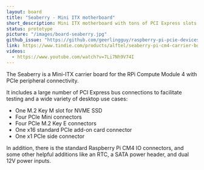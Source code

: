 ```yaml
---
layout: board
title: "Seaberry - Mini ITX motherboard"
short_description: Mini ITX motherboard with tons of PCI Express slots.
status: prototype
picture: "/images/board-seaberry.jpg"
github_issue: "https://github.com/geerlingguy/raspberry-pi-pcie-devices/issues/130"
link: https://www.tindie.com/products/alftel/seaberry-pi-cm4-carrier-board/
videos:
  - https://www.youtube.com/watch?v=7Li7Nh9V74I
---
```

The Seaberry is a Mini-ITX carrier board for the RPi Compute Module 4 with PCIe peripheral connectivity.

It includes a large number of PCI Express bus connections to facilitate testing and a wide variety of desktop use cases:

  - One M.2 Key M slot for NVME SSD
  - Four PCIe Mini connectors
  - Four PCIe M.2 Key E connectors
  - One x16 standard PCIe add-on card connector
  - One x1 PCIe side connector

In addition, there is the standard Raspberry Pi CM4 IO connectors, and some other helpful additions like an RTC, a SATA power header, and dual 12V power inputs.
